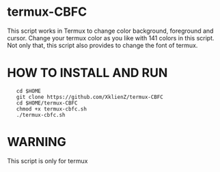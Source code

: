# termux-CBFC
This script works in Termux to change color
background, foreground and cursor.
Change your termux color as you like with 141 colors in this script.
Not only that, this script also provides to change the font of termux.

# HOW TO INSTALL AND RUN
  ```
     cd $HOME
     git clone https://github.com/XklienZ/termux-CBFC
     cd $HOME/termux-CBFC
     chmod +x termux-cbfc.sh
     ./termux-cbfc.sh
  ```

# WARNING
This script is only for termux
